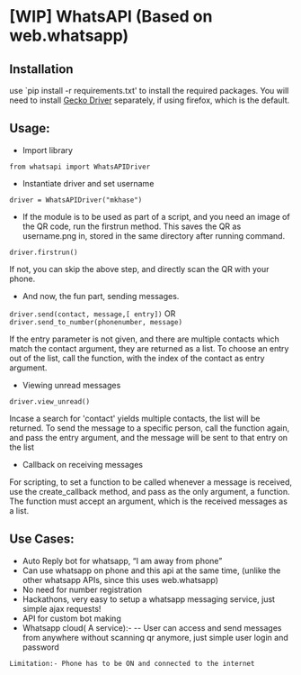 # [WIP] WhatsAPI (Based on web.whatsapp)

## Installation

use `pip install -r requirements.txt' to install the required packages.
You will need to install [Gecko Driver](https://github.com/mozilla/geckodriver) separately, if using firefox, which is the default.

## Usage:
- Import library

` from whatsapi import WhatsAPIDriver `

- Instantiate driver and set username

` driver = WhatsAPIDriver("mkhase") `

- If the module is to be used as part of a script, and you need an image of the QR code, run the firstrun method. This saves the QR as username.png in, stored in the same directory after running command.

` driver.firstrun() `

If not, you can skip the above step, and directly scan the QR with your phone.

- And now, the fun part, sending messages.

` driver.send(contact, message,[ entry]) `
OR
` driver.send_to_number(phonenumber, message) `

If the entry parameter is not given, and there are multiple contacts which match the contact argument, they are returned as a list. To choose an entry out of the list, call the function, with the index of the contact as entry argument.

- Viewing unread messages

` driver.view_unread() `

Incase a search for 'contact' yields multiple contacts, the list will be returned. To send the message to a specific person, call the function again, and pass the entry argument, and the message will be sent to that entry on the list

- Callback on receiving messages

For scripting, to set a function to be called whenever a message is received, use the create_callback method, and pass as the only argument, a function. The function must accept an argument, which is the received messages as a list.

## Use Cases:
- Auto Reply bot for whatsapp, “I am away from phone”
- Can use whatsapp on phone and this api at the same time, (unlike the other whatsapp APIs, since this uses web.whatsapp)
- No need for number registration
- Hackathons, very easy to setup a whatsapp messaging service, just simple ajax requests!
- API for custom bot making
- Whatsapp cloud( A service):-
-- User can access and send messages from anywhere without scanning qr anymore, just simple user login and password

` Limitation:- Phone has to be ON and connected to the internet `
